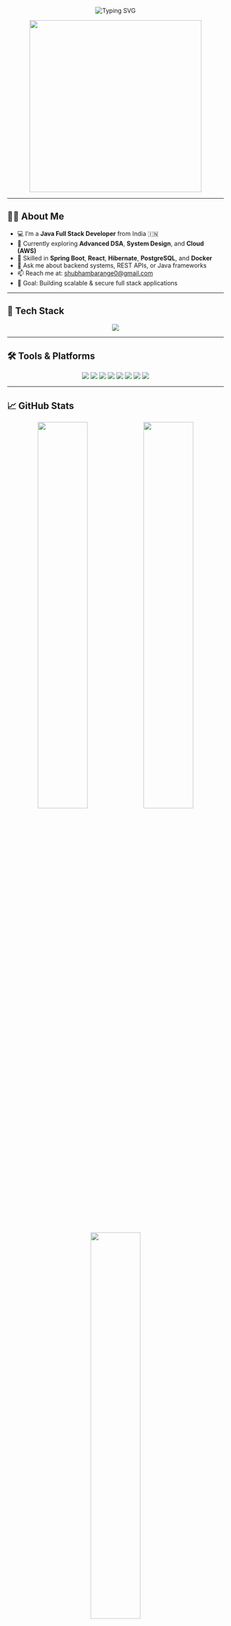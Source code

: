 <p align="center">
  <img src="https://readme-typing-svg.demolab.com?font=Fira+Code&duration=3000&pause=1000&center=true&vCenter=true&width=450&lines=Hi+%F0%9F%91%8B%2C+I'm+Shubham+Barange!;Java+Full+Stack+Developer;Spring+Boot+%7C+React+%7C+PostgreSQL;Clean+Code+%7C+Backend+%7C+DevOps" alt="Typing SVG" />
</p>

<p align="center">
  <img src="https://media.giphy.com/media/qgQUggAC3Pfv687qPC/giphy.gif" width="400"/>
</p>

---

## 👨‍💻 About Me

- 💻 I’m a **Java Full Stack Developer** from India 🇮🇳  
- 🌱 Currently exploring **Advanced DSA**, **System Design**, and **Cloud (AWS)**  
- 🚀 Skilled in **Spring Boot**, **React**, **Hibernate**, **PostgreSQL**, and **Docker**  
- 💬 Ask me about backend systems, REST APIs, or Java frameworks  
- 📫 Reach me at: [shubhambarange0@gmail.com](mailto:shubhambarange0@gmail.com)  
- 🎯 Goal: Building scalable & secure full stack applications  

---

## 🚀 Tech Stack

<p align="center">
  <img src="https://skillicons.dev/icons?i=java,spring,hibernate,postgres,react,docker,redis,linux,js,html,css,git" />
</p>

---

## 🛠️ Tools & Platforms

<p align="center">
  <img src="https://img.shields.io/badge/Java-%23ED8B00.svg?&style=for-the-badge&logo=java&logoColor=white"/>
  <img src="https://img.shields.io/badge/Spring_Boot-6DB33F?style=for-the-badge&logo=spring-boot&logoColor=white"/>
  <img src="https://img.shields.io/badge/Hibernate-59666C?style=for-the-badge&logo=hibernate&logoColor=white"/>
  <img src="https://img.shields.io/badge/PostgreSQL-316192?style=for-the-badge&logo=postgresql&logoColor=white"/>
  <img src="https://img.shields.io/badge/React-61DAFB?style=for-the-badge&logo=react&logoColor=black"/>
  <img src="https://img.shields.io/badge/Redis-%23DD0031.svg?&style=for-the-badge&logo=redis&logoColor=white"/>
  <img src="https://img.shields.io/badge/Docker-2496ED?style=for-the-badge&logo=docker&logoColor=white"/>
  <img src="https://img.shields.io/badge/Linux-FCC624?style=for-the-badge&logo=linux&logoColor=black"/>
</p>

---

## 📈 GitHub Stats

<p align="center">
  <img src="https://github-readme-stats.vercel.app/api?username=Shubhambarange&show_icons=true&theme=tokyonight&hide_border=true" width="48%"/>
  <img src="https://github-readme-streak-stats.herokuapp.com/?user=Shubhambarange&theme=tokyonight&hide_border=true" width="48%"/>
</p>

<p align="center">
  <img src="https://github-readme-stats.vercel.app/api/top-langs/?username=Shubhambarange&layout=compact&theme=tokyonight&hide_border=true" width="48%"/>
</p>

---

## 📌 Featured Projects

| Project | Description | Tech Stack | Link |
|--------|-------------|------------|------|
| **Study Notion** | Full-stack EdTech app for course management | React, Node.js, MongoDB | [GitHub](https://github.com/Shubhambarange/StudyNotion) |
| **Portfolio Website** | Personal portfolio built from scratch | HTML, CSS, JavaScript | [Live](#) |
| **BlogApp-using-express.js** | Simple to-do tracker with CRUD ops | React, LocalStorage | [GitHub](https://github.com/Shubhambarange/BlogApp-using-express.js) |

---

## 📫 Connect with Me

<p align="center">
  <a href="https://www.linkedin.com/in/shubham-barange-587724222/" target="_blank"><img src="https://img.icons8.com/fluency/48/000000/linkedin.png"/></a>
  <a href="https://www.instagram.com/shubhambarange31/" target="_blank"><img src="https://img.icons8.com/fluency/48/000000/instagram-new.png"/></a>
  <a href="mailto:shubhambarange0@gmail.com"><img src="https://img.icons8.com/fluency/48/000000/gmail-new.png"/></a>
</p>

---

## 🔖 Currently Learning

- 🧠 Advanced Java DSA & System Design  
- ☁️ Cloud (AWS – EC2, S3, RDS)  
- 🔐 Secure Authentication & Authorization  

---

> ⭐ *Don’t forget to star repositories you like or find useful!*  
> 📌 *Open to collaboration and freelance Java Spring Boot projects.*

